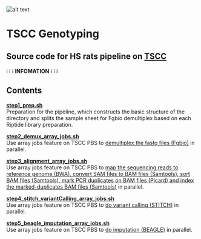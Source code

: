 ![alt text](https://secureservercdn.net/198.71.233.106/h9j.d46.myftpupload.com/wp-content/uploads/2019/09/palmerlab-logo.png)
# TSCC Genotyping
## Source code for HS rats pipeline on [TSCC](https://www.sdsc.edu/support/user_guides/tscc.html)
:information_source: :information_source: :information_source:  **INFOMATION** :information_source: :information_source: :information_source:  

## Contents
**[step1_prep.sh](step1_prep.sh)**  
Preparation for the pipeline, which constructs the basic structure of the directory and splits the sample sheet for Fgbio demultiplex based on each Riptide library preparation.  

**[step2_demux_array_jobs.sh](step2_demux_array_jobs.sh)**  
Use array jobs feature on TSCC PBS to <ins>demultiplex the fastq files ([Fgbio](http://fulcrumgenomics.github.io/fgbio/))</ins> in parallel.  

**[step3_alignment_array_jobs.sh](step3_alignment_array_jobs.sh)**  
Use array jobs feature on TSCC PBS to <ins>map the sequencing reads to reference genome ([BWA](http://bio-bwa.sourceforge.net/index.shtml)), convert SAM files to BAM files ([Samtools](http://www.htslib.org/)), sort BAM files ([Samtools](http://www.htslib.org/)), mark PCR duplicates on BAM files ([Picard](https://broadinstitute.github.io/picard/)) and index the marked-duplicates BAM files ([Samtools](http://www.htslib.org/))</ins> in parallel.  

**[step4_stitch_variantCalling_array_jobs.sh](step4_stitch_variantCalling_array_jobs.sh)**  
Use array jobs feature on TSCC PBS to <ins>do variant calling ([STITCH](https://github.com/rwdavies/STITCH))</ins> in parallel.  

**[step5_beagle_imputation_array_jobs.sh](step5_beagle_imputation_array_jobs.sh)**  
Use array jobs feature on TSCC PBS to <ins>do imputation ([BEAGLE](https://faculty.washington.edu/browning/beagle/b4_1.html))</ins> in parallel.  
